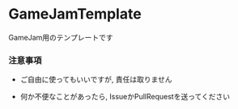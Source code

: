 # GameJamTemplate

GameJam用のテンプレートです

### 注意事項

- ご自由に使ってもいいですが, 責任は取りません

- 何か不便なことがあったら, IssueかPullRequestを送ってください
